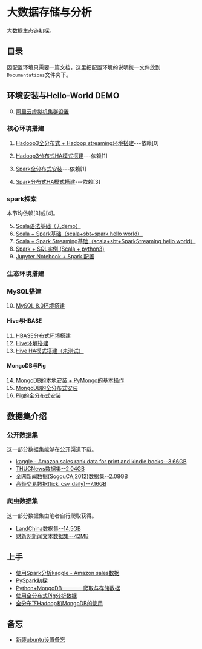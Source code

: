 # 大数据存储与分析

大数据生态链初探。
 
## 目录  

因配置环境只需要一篇文档，这里把配置环境的说明统一文件放到`Documentations`文件夹下。

## 环境安装与Hello-World DEMO
 
0. [阿里云虚拟机集群设置](./Documentations/Aliyun_4ECS.md)

### 核心环境搭建
1. [Hadoop3全分布式 + Hadoop streaming环境搭建](./Documentations/Hadoop_distribute.md)---依赖[0]
2. [Hadoop3分布式HA模式搭建](./Documentations/Hadoop_distribute_HA.md)---依赖[1]

3. [Spark全分布式安装](./Documentations/Spark_distribute.md)---依赖[1]
4. [Spark分布式HA模式搭建](./Documentations/Spark_distribute_HA.md)---依赖[3]

### spark探索

本节均依赖[3]或[4]。

5. [Scala语法基础（无demo）](./Documentations/ScalaBasic.md)
6. [Scala + Spark基础（scala+sbt+spark hello world）](./Documentations/ScalaSpark.md)
7. [Scala + Spark Streaming基础（scala+sbt+SparkStreaming hello world）](./Documentations/SparkStreaming_Scala.md)
8. [Spark + SQL实例 (Scala + python3)](./Documentations/SparkSQLDEMO_Scala.md)
9. [Jupyter Notebook + Spark 配置](./Documentations/JupyterNotebook.md)

### 生态环境搭建

### MySQL搭建

10. [MySQL 8.0环境搭建](./Documentations/MySql_8.0.md)

#### Hive与HBASE
11. [HBASE分布式环境搭建](./Documentations/Hbase_distribute.md)
12. [Hive环境搭建](./Documentations/Hive_distribute.md)
13. [Hive HA模式搭建（未测试）](./Documentations/Hive_distribute_HA.md)

#### MongoDB与Pig
14. [MongoDB的本地安装 + PyMongo的基本操作](./Documentations/MongoDB_standalone.md)
15. [MongoDB的全分布式安装](./Documentations/MongoDB_distribute.md)
16. [Pig的全分布式安装](./Documentations/Pig_distribute.md)


## 数据集介绍

### 公开数据集

这一部分数据集能够在公开渠道下载。  

- [kaggle - Amazon sales rank data for print and kindle books--3.66GB](./Documentations/public_datas.md)
- [THUCNews数据集--2.04GB](./Documentations/public_datas.md)
- [全网新闻数据(SogouCA,2012)数据集--2.08GB](./Documentations/public_datas.md)
- [高频交易数据(tick_csv_daily)--7.16GB](./Documentations/public_datas.md)


### 爬虫数据集

这一部分数据集由笔者自行爬取获得。

- [LandChina数据集--14.5GB](./Documentations/private_datas.md)
- [财新网新闻文本数据集--42MB](./Documentations/private_datas.md)


## 上手

- [使用Spark分析kaggle - Amazon sales数据](./Spark_AmazonBook/README.md)
- [PySpark初探](./Spark_learningPySpark/README.md)
- [Python+MongoDB————爬取与存储数据](./MongDBWithCrawler/README.md)
- [使用全分布式Pig分析数据](./PigOnMap-Reduce/README.md)
- [全分布下Hadoop和MongoDB的使用](./Documentations/Hadoop+MongoDB_Crawler.md)


## 备忘

- [新装ubuntu设置备忘](./Documentations/NewUbuntu18.md)